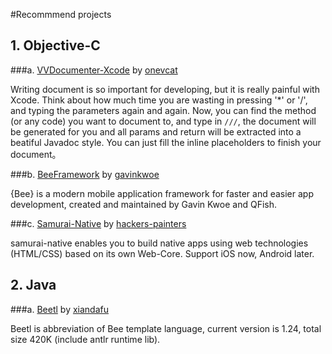 #Recommmend projects

## 1. Objective-C

###a. [VVDocumenter-Xcode](https://github.com/onevcat/VVDocumenter-Xcode) by [onevcat](https://github.com/onevcat)

Writing document is so important for developing, but it is really painful with Xcode. Think about how much time you are wasting in pressing '*' or '/', and typing the parameters again and again. Now, you can find the method (or any code) you want to document to, and type in `///`, the document will be generated for you and all params and return will be extracted into a beatiful Javadoc style. You can just fill the inline placeholders to finish your document。

###b. [BeeFramework](https://github.com/gavinkwoe/BeeFramework) by [gavinkwoe](https://github.com/gavinkwoe)

{Bee} is a modern mobile application framework for faster and easier app development, created and maintained by Gavin Kwoe and QFish.

###c. [Samurai-Native](https://github.com/hackers-painters/samurai-native) by [hackers-painters](https://github.com/hackers-painters)

samurai-native enables you to build native apps using web technologies (HTML/CSS) based on its own Web-Core. Support iOS now, Android later.

## 2. Java

###a. [Beetl](https://github.com/xiandafu/beetl1.2) by [xiandafu](https://github.com/xiandafu)

Beetl is abbreviation of Bee template language, current version is 1.24, total size 420K (include antlr runtime lib).
